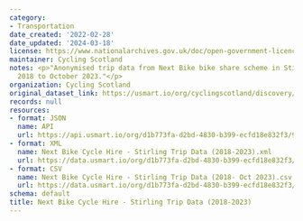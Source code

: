 ```yaml
---
category:
- Transportation
date_created: '2022-02-28'
date_updated: '2024-03-18'
license: https://www.nationalarchives.gov.uk/doc/open-government-licence/version/3/
maintainer: Cycling Scotland
notes: <p>"Anonymised trip data from Next Bike bike share scheme in Stirling from
  2018 to October 2023."</p>
organization: Cycling Scotland
original_dataset_link: https://usmart.io/org/cyclingscotland/discovery/discovery-view-detail/bc613ae3-3325-4f19-92b0-d03f68459200
records: null
resources:
- format: JSON
  name: API
  url: https://api.usmart.io/org/d1b773fa-d2bd-4830-b399-ecfd18e832f3/93139e0e-dd03-46c5-8334-d0090afe7f7e/10/urql
- format: XML
  name: Next Bike Cycle Hire - Stirling Trip Data (2018-2023).xml
  url: https://data.usmart.io/org/d1b773fa-d2bd-4830-b399-ecfd18e832f3/resource?resourceGUID=31ec95f9-9c93-4625-8bca-3b2210c57892
- format: CSV
  name: Next Bike Cycle Hire - Stirling Trip Data (2018- Oct 2023).csv
  url: https://data.usmart.io/org/d1b773fa-d2bd-4830-b399-ecfd18e832f3/resource?resourceGUID=d63798fa-4b01-4b50-a8be-42d3a35b5e54
schema: default
title: Next Bike Cycle Hire - Stirling Trip Data (2018-2023)
---
```

